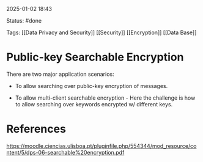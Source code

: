 2025-01-02 18:43

Status: #done 

Tags: [[Data Privacy and Security]] [[Security]] [[Encryption]] [[Data Base]]

# Public-key Searchable Encryption

There are two major application scenarios:

- To allow searching over public-key encryption of messages.

- To allow multi-client searchable encryption - Here the challenge is how to allow searching over keywords encrypted w/ different keys.

# References

https://moodle.ciencias.ulisboa.pt/pluginfile.php/554344/mod_resource/content/5/dps-06-searchable%20encryption.pdf